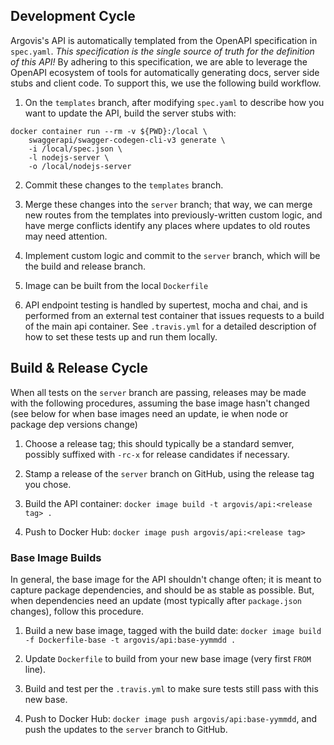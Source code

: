 ## Development Cycle

Argovis's API is automatically templated from the OpenAPI specification in `spec.yaml`. _This specification is the single source of truth for the definition of this API!_ By adhering to this specification, we are able to leverage the OpenAPI ecosystem of tools for automatically generating docs, server side stubs and client code. To support this, we use the following build workflow.

1. On the `templates` branch, after modifying `spec.yaml` to describe how you want to update the API, build the server stubs with:

```
docker container run --rm -v ${PWD}:/local \
    swaggerapi/swagger-codegen-cli-v3 generate \
    -i /local/spec.json \
    -l nodejs-server \
    -o /local/nodejs-server
```

2. Commit these changes to the `templates` branch.

3. Merge these changes into the `server` branch; that way, we can merge new routes from the templates into previously-written custom logic, and have merge conflicts identify any places where updates to old routes may need attention.

4. Implement custom logic and commit to the `server` branch, which will be the build and release branch.

5. Image can be built from the local `Dockerfile`

6. API endpoint testing is handled by supertest, mocha and chai, and is performed from an external test container that issues requests to a build of the main api container. See `.travis.yml` for a detailed description of how to set these tests up and run them locally.

## Build & Release Cycle

When all tests on the `server` branch are passing, releases may be made with the following procedures, assuming the base image hasn't changed (see below for when base images need an update, ie when node or package dep versions change)

1. Choose a release tag; this should typically be a standard semver, possibly suffixed with `-rc-x` for release candidates if necessary.

2. Stamp a release of the `server` branch on GitHub, using the release tag you chose.

3. Build the API container: `docker image build -t argovis/api:<release tag> .`

4. Push to Docker Hub: `docker image push argovis/api:<release tag>`

### Base Image Builds

In general, the base image for the API shouldn't change often; it is meant to capture package dependencies, and should be as stable as possible. But, when dependencies need an update (most typically after `package.json` changes), follow this procedure.

1. Build a new base image, tagged with the build date:  `docker image build -f Dockerfile-base -t argovis/api:base-yymmdd .`

2. Update `Dockerfile` to build from your new base image (very first `FROM` line).

3. Build and test per the `.travis.yml` to make sure tests still pass with this new base.

2. Push to Docker Hub: `docker image push argovis/api:base-yymmdd`, and push the updates to the `server` branch to GitHub.